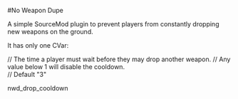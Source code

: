 #No Weapon Dupe

A simple SourceMod plugin to prevent players from constantly dropping new weapons on the ground.

It has only one CVar:

// The time a player must wait before they may drop another weapon.
// Any value below 1 will disable the cooldown.  
// Default "3"

nwd\_drop\_cooldown
